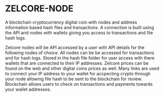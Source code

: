 # ZELCORE-NODE
A blockchain cryptocurrency digital coin with nodes and address information based hash files and transactions. A connection is built using the API and
nodes with wallets giving you access to transactions and file hash logs.

Zelcore nodes will be API accessed by a user with API details for the following nodes of choice. All nodes can be be accessed for transactions and 
for hash logs. Stored in the hash file folder for user access with there wallets that are connected to their IP addresses. Zelcore prices can be 
found on the web and other digital coins prices as well. Many links are used to connect your IP address to your wallet for accpecting crypto 
through your node allowing file hash to be sent to the blockchain for review. Blockchain allows users to check on transactions and payments towards 
your wallet addresses. 
